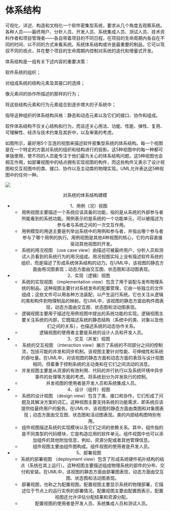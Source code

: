 # 体系结构

可视化、详述、构造和文档化一个软件密集型系统，要求从几个角度去观察系统。各种人员——最终用户、分析人员、开发人员、系统集成人员、测试人员、技术资料作者和项目管理者——各自带着项目的不同日程，在项目的生命周期内各自在不同的时间、以不同的方式来看系统。系统体系结构或许是最重要的制品，它可以驾驭不同的视点，并在整个项目的生命周期内控制对系统的迭代和增量式开发。

体系结构是一组有关下述内容的重要决策：

软件系统的组织；

对组成系统的结构元素及其接口的选择；

像元素间的协作所描述的那样的行为；

将这些结构元素和行为元素组合到逐步增大的子系统中；

指导这种组织的体系结构风格：静态和动态元素以及它们的接口、协作和组成。

软件体系结构不仅关心结构和行为，而且还关心用法、功能、性能、弹性、复用、可理解性、经济与技术约束及其折中，以及审美的考虑。

如图所示，最好用5个互连的视图来描述软件密集型系统的体系结构。每一个视图是在一个特定的方面对系统的组织和结构进行的投影。这5种视图中的每一种都可单独使用，使不同的人员能专注于他们最为关心的体系结构问题。这5种视图也会相互作用，如部署视图中的结点拥有实现视图的构件，而这些构件又表示了设计视图和交互视图中的类、接口、协作以及主动类的物理实现。UML允许表达这5种视图中的任何一种。

 ![](https://raw.githubusercontent.com/ZanderZhao/images/master/img2019/20191217001327.png)

<center>对系统的体系结构建模<center>



- 1、用例（况）视图
  - 用例视图主要描述一个系统应该具备的功能，指的是从系统的外部参与者所能看到的系统功能。用例表示的是系统的一个功能单元，可以被描述为参与者与系统之间的一次交互作用。
  - 用例模型的用途主要是列举出系统中的用例和参与者，并指出哪个参与者参与了哪个用例的执行。用例视图是其他4种视图的核心，它的内容直接驱动其他视图的开发。
  - 系统的用况视图 （use case view）由描述可被最终用户、分析人员和测试人员看到的系统行为的用况组成。用况视图实际上没有描述软件系统的组织，而是描述了形成系统体系结构的动力。在UML中，该视图的静态方面由用况图表现；动态方面由交互图、状态图和活动图表现。
- 2、实现（逻辑）视图
  - 系统的实现视图 （implementation view）包含了用于装配与发布物理系统的制品。这种视图主要针对系统发布的配置管理，它由一些独立的文件组成；这些文件可以用各种方法装配，以产生运行系统。它也关注从逻辑的类和构件到物理制品的映射。在UML中，该视图的静态方面由构件图表现，动态方面由交互图、状态图和活动图表现。
  - 逻辑视图主要用于描述在用例视图中提出的系统功能的实现。逻辑视图主要关注系统的内部，它既描述系统的静态结构（系统中的类、对象以及他们之间的关系），也描述系统的动态协作关系。
  - 逻辑视图的使用者主要是系统的设计人员和开发人员。
- 3、交互（并发）视图
  - 系统的交互视图 （interaction view）展示了系统的不同部分之间的控制流，包括可能的并发和同步机制。该视图主要针对性能、可伸缩性和系统的吞吐量。在UML中，对该视图的静态方面和动态方面的表现与设计视图相同，但着重于控制系统的主动类和在它们之间流动的消息。
  - 并发视图主要是从资源的有效利用、代码的并行执行以及系统环境中异步事件的处理等方面的考虑。将系统划分为并发执行的控制。
  - 并发视图的使用者是开发人员和系统集成人员。
- 4、设计（组件）视图
  - 系统的设计视图 （design view）包含了类、接口和协作，它们形成了问题及其解决方案的词汇。这种视图主要支持系统的功能需求，即系统应该提供给最终用户的服务。在UML中，该视图的静态方面由类图和对象图表现；动态方面由交互图、状态图和活动图表现。类的内部结构图特别有用。
  - 组件视图描述系统的实现模块以及它们之间的依赖关系。其中，组件指的是不同类型的代码模块，它是构造应用的软件单元。组件视图中也可以添加组件的其他附加信息，例如，资源分配或者其他管理信息。
  - 组件视图主要由组件图构成。组件视图的使用者是开发人员。
- 5、部署视图
  - 系统的部署视图 （deployment view）包含了形成系统硬件拓扑结构的结点（系统在其上运行）。这种视图主要描述组成物理系统的部件的分布、交付和安装。在UML中，该视图的静态方面由部署图表现，动态方面由交互图、状态图和活动图表现。
  - 部署视图，也称之为配置视图。配置视图主要显示系统的物理部署，它描述位于节点上的运行实例的部署情况。配置视图主要由配置图表示，配置视图还允许评估分配结果和资源分配。
  - 配置视图的使用者是开发人员、系统集成人员和测试人员。


